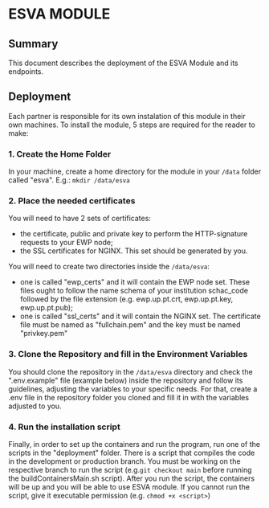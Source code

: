 # ESVA MODULE

## Summary
This document describes the deployment of the ESVA Module and its endpoints. 

## Deployment
Each partner is responsible for its own instalation of this module in their own machines. To install the module, 5 steps are required for the reader to make:

### 1. Create the Home Folder
In your machine, create a home directory for the module in your `/data` folder called "esva".
E.g.: `mkdir /data/esva`

### 2. Place the needed certificates
You will need to have 2 sets of certificates: 
 - the certificate, public and private key to perform the HTTP-signature requests to your EWP node;
 - the SSL certificates for NGINX. This set should be generated by you.
 
You will need to create two directories inside the `/data/esva`:

 - one is called "ewp_certs" and it will contain the EWP node set. These files ought to follow the name schema of your institution schac_code followed by the file extension (e.g. ewp.up.pt.crt, ewp.up.pt.key, ewp.up.pt.pub);
 - one is called "ssl_certs" and it will contain the NGINX set. The certificate file must be named as "fullchain.pem" and the key must be named "privkey.pem"

### 3. Clone the Repository and fill in the Environment Variables
You should clone the repository in the `/data/esva` directory and check the ".env.example" file (example below) inside the repository and follow its guidelines, adjusting the variables to your specific needs. For that, create a .env file in the repository folder you cloned and fill it in with the variables adjusted to you.

### 4. Run the installation script
Finally, in order to set up the containers and run the program, run one of the scripts in the "deployment" folder. 
There is a script that compiles the code in the development or production branch. You must be working on the respective branch to run the script (e.g.`git checkout main` before running the buildContainersMain.sh script).
After you run the script, the containers will be up and you will be able to use ESVA module.
If you cannot run the script, give it executable permission (e.g. `chmod +x <script>`)